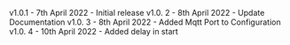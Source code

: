 v1.0.1      - 7th April 2022 - Initial release
v1.0. 2     - 8th April 2022 - Update Documentation
v1.0. 3     - 8th April 2022 - Added Mqtt Port to Configuration
v1.0. 4     - 10th April 2022 - Added delay in start
